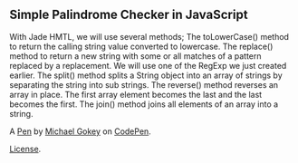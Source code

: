Simple Palindrome Checker in JavaScript
---------------------------------------
With Jade HMTL, we will use several methods;
The toLowerCase() method to return the calling string value converted to lowercase.
The replace() method to return a new string with some or all matches of a pattern replaced by a replacement. We will use one of the RegExp we just created earlier.
The split() method splits a String object into an array of strings by separating the string into sub strings.
The reverse() method reverses an array in place. The first array element becomes the last and the last becomes the first.
The join() method joins all elements of an array into a string.

A [Pen](http://codepen.io/gokemon/pen/WxBOAE) by [Michael Gokey](http://codepen.io/gokemon) on [CodePen](http://codepen.io/).

[License](http://codepen.io/gokemon/pen/WxBOAE/license).